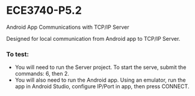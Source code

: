 # ECE3740-P5.2
Android App Communications with TCP/IP Server

Designed for local communication from Android app to TCP/IP Server.

### To test:
- You will need to run the Server project. To start the serve, submit the commands: 6, then 2.
- You will also need to run the Android app. Using an emulator, run the app in Android Studio, configure IP/Port in app, then press CONNECT.
